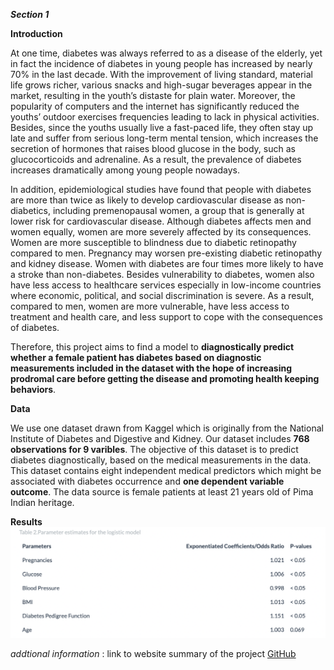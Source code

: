 ***Section 1***

**Introduction**

At one time, diabetes was always referred to as a disease of the elderly, yet in fact the incidence of diabetes in young people has increased by nearly 70% in the last decade. With the improvement of living standard, material life grows richer, various snacks and high-sugar beverages appear in the market, resulting in the youth’s distaste for plain water. Moreover, the popularity of computers and the internet has significantly reduced the youths’ outdoor exercises frequencies leading to lack in physical activities. Besides, since the youths usually live a fast-paced life, they often stay up late and suffer from serious long-term mental tension, which increases the secretion of hormones that raises blood glucose in the body, such as glucocorticoids and adrenaline. As a result, the prevalence of diabetes increases dramatically among young people nowadays.

In addition, epidemiological studies have found that people with diabetes are more than twice as likely to develop cardiovascular disease as non-diabetics, including premenopausal women, a group that is generally at lower risk for cardiovascular disease. Although diabetes affects men and women equally, women are more severely affected by its consequences. Women are more susceptible to blindness due to diabetic retinopathy compared to men. Pregnancy may worsen pre-existing diabetic retinopathy and kidney disease. Women with diabetes are four times more likely to have a stroke than non-diabetes. Besides vulnerability to diabetes, women also have less access to healthcare services especially in low-income countries where economic, political, and social discrimination is severe. As a result, compared to men, women are more vulnerable, have less access to treatment and health care, and less support to cope with the consequences of diabetes.

Therefore, this project aims to find a model to **diagnostically predict whether a female patient has diabetes based on diagnostic measurements included in the dataset with the hope of increasing prodromal care before getting the disease and promoting health keeping behaviors**.

**Data**

We use one dataset drawn from Kaggel which is originally from the National Institute of Diabetes and Digestive and Kidney. Our dataset includes **768 observations for 9 varibles**. The objective of this dataset is to predict diabetes diagnostically, based on the medical measurements in the data. This dataset contains eight independent medical predictors which might be associated with diabetes occurrence and **one dependent variable outcome**. The data source is female patients at least 21 years old of Pima Indian heritage.

**Results**
![Parameter Estimates](table_2.jpeg)

*addtional information* : link to website summary of the project [GitHub](https://tristaaazjy.github.io/jz3571_project.github.io/index.html)




